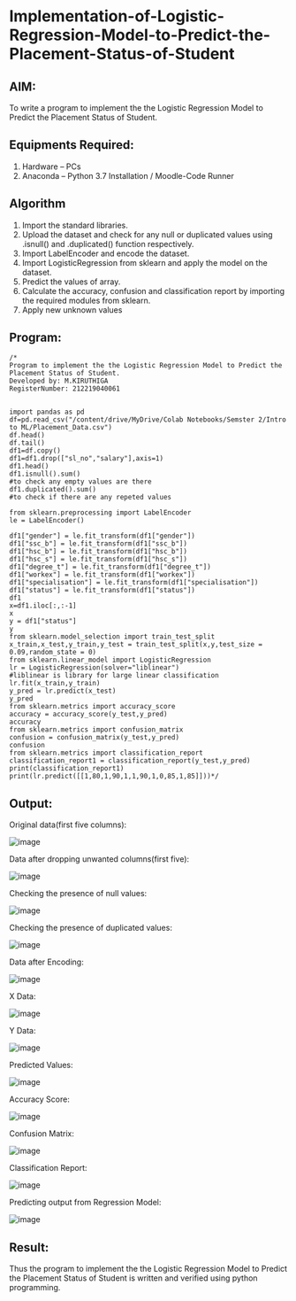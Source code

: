 # Implementation-of-Logistic-Regression-Model-to-Predict-the-Placement-Status-of-Student

## AIM:
To write a program to implement the the Logistic Regression Model to Predict the Placement Status of Student.

## Equipments Required:
1. Hardware – PCs
2. Anaconda – Python 3.7 Installation / Moodle-Code Runner

## Algorithm
1. Import the standard libraries.
2. Upload the dataset and check for any null or duplicated values using .isnull() and .duplicated() function respectively.
3. Import LabelEncoder and encode the dataset.
4. Import LogisticRegression from sklearn and apply the model on the dataset.
5. Predict the values of array.
6. Calculate the accuracy, confusion and classification report by importing the required modules from sklearn.
7. Apply new unknown values
## Program:
```
/*
Program to implement the the Logistic Regression Model to Predict the Placement Status of Student.
Developed by: M.KIRUTHIGA
RegisterNumber: 212219040061 


import pandas as pd
df=pd.read_csv("/content/drive/MyDrive/Colab Notebooks/Semster 2/Intro to ML/Placement_Data.csv")
df.head()
df.tail()
df1=df.copy()
df1=df1.drop(["sl_no","salary"],axis=1)
df1.head()
df1.isnull().sum()
#to check any empty values are there
df1.duplicated().sum()
#to check if there are any repeted values

from sklearn.preprocessing import LabelEncoder
le = LabelEncoder()

df1["gender"] = le.fit_transform(df1["gender"])
df1["ssc_b"] = le.fit_transform(df1["ssc_b"])
df1["hsc_b"] = le.fit_transform(df1["hsc_b"])
df1["hsc_s"] = le.fit_transform(df1["hsc_s"])
df1["degree_t"] = le.fit_transform(df1["degree_t"])
df1["workex"] = le.fit_transform(df1["workex"])
df1["specialisation"] = le.fit_transform(df1["specialisation"])
df1["status"] = le.fit_transform(df1["status"])
df1
x=df1.iloc[:,:-1]
x
y = df1["status"]
y
from sklearn.model_selection import train_test_split
x_train,x_test,y_train,y_test = train_test_split(x,y,test_size = 0.09,random_state = 0)
from sklearn.linear_model import LogisticRegression
lr = LogisticRegression(solver="liblinear")
#liblinear is library for large linear classification
lr.fit(x_train,y_train)
y_pred = lr.predict(x_test)
y_pred
from sklearn.metrics import accuracy_score
accuracy = accuracy_score(y_test,y_pred)
accuracy
from sklearn.metrics import confusion_matrix
confusion = confusion_matrix(y_test,y_pred)
confusion
from sklearn.metrics import classification_report
classification_report1 = classification_report(y_test,y_pred)
print(classification_report1)
print(lr.predict([[1,80,1,90,1,1,90,1,0,85,1,85]]))*/
```

## Output:

Original data(first five columns):

![image](https://user-images.githubusercontent.com/98682825/174330831-41afd13c-d264-4aac-a045-2eaa18b4f0f5.png)

Data after dropping unwanted columns(first five):

![image](https://user-images.githubusercontent.com/98682825/174331114-10294d7a-0e1d-4365-9d59-f2121053b689.png)

Checking the presence of null values:

![image](https://user-images.githubusercontent.com/98682825/174331182-6961ad52-1f37-4936-85f0-c9ae7a5ab626.png)

Checking the presence of duplicated values:

![image](https://user-images.githubusercontent.com/98682825/174331435-a55abf4a-e135-43ea-a9ef-38afde669f62.png)

Data after Encoding:

![image](https://user-images.githubusercontent.com/98682825/174331250-db11e856-ca79-4246-a83e-abc3011e2d58.png)

X Data:

![image](https://user-images.githubusercontent.com/98682825/174331300-c1c87bc7-8dc5-4d60-ad37-ca4cac8be610.png)

Y Data:

![image](https://user-images.githubusercontent.com/98682825/174331337-6bd65c3a-6050-4daa-9987-86b719f0170f.png)

Predicted Values:

![image](https://user-images.githubusercontent.com/98682825/174331535-c908b330-cb10-42f1-95bf-6c4ea70e920a.png)

Accuracy Score:

![image](https://user-images.githubusercontent.com/98682825/174331559-fe3324d7-1a00-45ac-b814-63c33640a267.png)

Confusion Matrix:

![image](https://user-images.githubusercontent.com/98682825/174331574-e28d99db-1860-48e2-869b-73578aee1d7f.png)

Classification Report:

![image](https://user-images.githubusercontent.com/98682825/174331600-c495ba26-a143-4407-8855-5ca6c915b02f.png)

Predicting output from Regression Model:

![image](https://user-images.githubusercontent.com/98682825/174331635-e869ecb9-2398-46c4-8d77-622201cf5e98.png)



## Result:
Thus the program to implement the the Logistic Regression Model to Predict the Placement Status of Student is written and verified using python programming.
